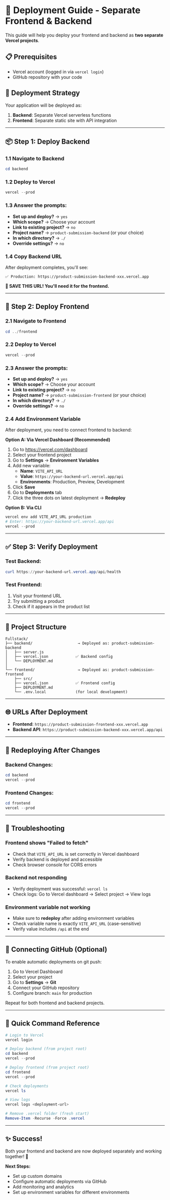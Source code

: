 # 🚀 Deployment Guide - Separate Frontend & Backend

This guide will help you deploy your frontend and backend as **two separate Vercel projects**.

## 📋 Prerequisites

- Vercel account (logged in via `vercel login`)
- GitHub repository with your code

## 🎯 Deployment Strategy

Your application will be deployed as:
1. **Backend**: Separate Vercel serverless functions
2. **Frontend**: Separate static site with API integration

---

## 📦 Step 1: Deploy Backend

### 1.1 Navigate to Backend
```powershell
cd backend
```

### 1.2 Deploy to Vercel
```powershell
vercel --prod
```

### 1.3 Answer the prompts:
- **Set up and deploy?** → `yes`
- **Which scope?** → Choose your account
- **Link to existing project?** → `no`
- **Project name?** → `product-submission-backend` (or your choice)
- **In which directory?** → `./`
- **Override settings?** → `no`

### 1.4 Copy Backend URL
After deployment completes, you'll see:
```
✅ Production: https://product-submission-backend-xxx.vercel.app
```

**📝 SAVE THIS URL! You'll need it for the frontend.**

---

## 🎨 Step 2: Deploy Frontend

### 2.1 Navigate to Frontend
```powershell
cd ../frontend
```

### 2.2 Deploy to Vercel
```powershell
vercel --prod
```

### 2.3 Answer the prompts:
- **Set up and deploy?** → `yes`
- **Which scope?** → Choose your account
- **Link to existing project?** → `no`
- **Project name?** → `product-submission-frontend` (or your choice)
- **In which directory?** → `./`
- **Override settings?** → `no`

### 2.4 Add Environment Variable

After deployment, you need to connect frontend to backend:

**Option A: Via Vercel Dashboard (Recommended)**
1. Go to https://vercel.com/dashboard
2. Select your frontend project
3. Go to **Settings** → **Environment Variables**
4. Add new variable:
   - **Name**: `VITE_API_URL`
   - **Value**: `https://your-backend-url.vercel.app/api`
   - **Environments**: Production, Preview, Development
5. Click **Save**
6. Go to **Deployments** tab
7. Click the three dots on latest deployment → **Redeploy**

**Option B: Via CLI**
```powershell
vercel env add VITE_API_URL production
# Enter: https://your-backend-url.vercel.app/api
vercel --prod
```

---

## ✅ Step 3: Verify Deployment

### Test Backend:
```powershell
curl https://your-backend-url.vercel.app/api/health
```

### Test Frontend:
1. Visit your frontend URL
2. Try submitting a product
3. Check if it appears in the product list

---

## 🔧 Project Structure

```
Fullstack/
├── backend/                    → Deployed as: product-submission-backend
│   ├── server.js
│   ├── vercel.json            ✅ Backend config
│   └── DEPLOYMENT.md
│
└── frontend/                   → Deployed as: product-submission-frontend
    ├── src/
    ├── vercel.json            ✅ Frontend config
    ├── DEPLOYMENT.md
    └── .env.local             (for local development)
```

---

## 🌐 URLs After Deployment

- **Frontend**: `https://product-submission-frontend-xxx.vercel.app`
- **Backend API**: `https://product-submission-backend-xxx.vercel.app/api`

---

## 🔄 Redeploying After Changes

### Backend Changes:
```powershell
cd backend
vercel --prod
```

### Frontend Changes:
```powershell
cd frontend
vercel --prod
```

---

## 🐛 Troubleshooting

### Frontend shows "Failed to fetch"
- Check that `VITE_API_URL` is set correctly in Vercel dashboard
- Verify backend is deployed and accessible
- Check browser console for CORS errors

### Backend not responding
- Verify deployment was successful: `vercel ls`
- Check logs: Go to Vercel dashboard → Select project → View logs

### Environment variable not working
- Make sure to **redeploy** after adding environment variables
- Check variable name is exactly `VITE_API_URL` (case-sensitive)
- Verify value includes `/api` at the end

---

## 🔗 Connecting GitHub (Optional)

To enable automatic deployments on git push:

1. Go to Vercel Dashboard
2. Select your project
3. Go to **Settings** → **Git**
4. Connect your GitHub repository
5. Configure branch: `main` for production

Repeat for both frontend and backend projects.

---

## 📝 Quick Command Reference

```powershell
# Login to Vercel
vercel login

# Deploy backend (from project root)
cd backend
vercel --prod

# Deploy frontend (from project root)
cd frontend
vercel --prod

# Check deployments
vercel ls

# View logs
vercel logs <deployment-url>

# Remove .vercel folder (fresh start)
Remove-Item -Recurse -Force .vercel
```

---

## ✨ Success!

Both your frontend and backend are now deployed separately and working together! 🎉

**Next Steps:**
- Set up custom domains
- Configure automatic deployments via GitHub
- Add monitoring and analytics
- Set up environment variables for different environments

